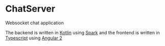 # ChatServer
Websocket chat application

The backend is written in [Kotlin](https://kotlinlang.org/) using [Spark](http://sparkjava.com/) and the frontend is written in [Typescript](http://www.typescriptlang.org/) using [Angular 2](https://angular.io/)
